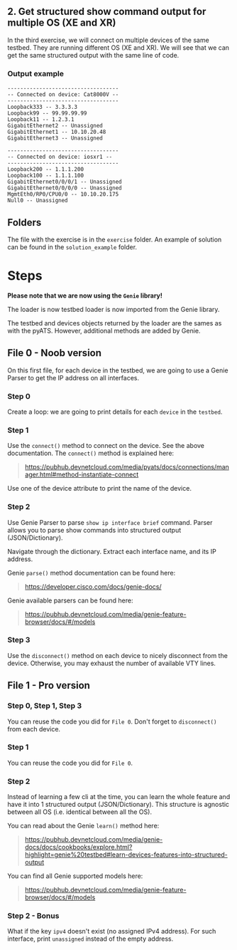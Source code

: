 ## 2. Get structured show command output for multiple OS (XE and XR)

In the third exercise, we will connect on multiple devices of the same testbed. They are running different OS (XE and XR). We will see that we can get the same structured output with the same line of code.

### Output example

```
-----------------------------------
-- Connected on device: Cat8000V --
-----------------------------------
Loopback333 -- 3.3.3.3
Loopback99 -- 99.99.99.99
Loopback11 -- 1.2.3.1
GigabitEthernet2 -- Unassigned
GigabitEthernet1 -- 10.10.20.48
GigabitEthernet3 -- Unassigned

-----------------------------------
-- Connected on device: iosxr1 --
-----------------------------------
Loopback200 -- 1.1.1.200
Loopback100 -- 1.1.1.100
GigabitEthernet0/0/0/1 -- Unassigned
GigabitEthernet0/0/0/0 -- Unassigned
MgmtEth0/RP0/CPU0/0 -- 10.10.20.175
Null0 -- Unassigned
```

## Folders

The file with the exercise is in the `exercise` folder. An example of solution can be found in the `solution_example` folder.

# Steps

**Please note that we are now using the `Genie` library!**

The loader is now testbed loader is now imported from the Genie library. 

The testbed and devices objects returned by the loader are the sames as with the pyATS. However, additional methods are added by Genie.


## File 0 - Noob version

On this first file, for each device in the testbed, we are going to use a Genie Parser to get the IP address on all interfaces.

### Step 0

Create a loop: we are going to print details for each `device` in the `testbed`.

### Step 1

Use the `connect()` method to connect on the device. See the above documentation. The `connect()` method is explained here:

> https://pubhub.devnetcloud.com/media/pyats/docs/connections/manager.html#method-instantiate-connect

Use one of the device attribute to print the name of the device.

### Step 2

Use Genie Parser to parse `show ip interface brief` command. Parser allows you to parse show commands into structured output (JSON/Dictionary).

Navigate through the dictionary. Extract each interface name, and its IP address.

Genie `parse()` method documentation can be found here:

> https://developer.cisco.com/docs/genie-docs/

Genie available parsers can be found here:

> https://pubhub.devnetcloud.com/media/genie-feature-browser/docs/#/models

### Step 3

Use the `disconnect()` method on each device to nicely disconnect from the device. Otherwise, you may exhaust the number of available VTY lines.

## File 1 - Pro version

### Step 0, Step 1, Step 3

You can reuse the code you did for `File 0`. Don't forget to `disconnect()` from each device.

### Step 1

You can reuse the code you did for `File 0`.

### Step 2

Instead of learning a few cli at the time, you can learn the whole feature and have it into 1 structured output (JSON/Dictionary). This structure is agnostic between all OS (i.e. identical between all the OS).

You can read about the Genie `learn()` method here:

> https://pubhub.devnetcloud.com/media/genie-docs/docs/cookbooks/explore.html?highlight=genie%20testbed#learn-devices-features-into-structured-output

You can find all Genie supported models here:

> https://pubhub.devnetcloud.com/media/genie-feature-browser/docs/#/models

### Step 2 - Bonus

What if the key `ipv4` doesn't exist (no assigned IPv4 address). For such interface, print `unassigned` instead of the empty address.
